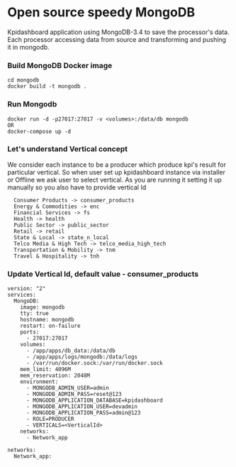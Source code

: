 # Open source speedy MongoDB

Kpidashboard application using MongoDB-3.4 to save the processor's data. Each processor accessing data from source and transforming and pushing it in mongodb. 

### Build MongoDB Docker image
```
cd mongodb
docker build -t mongodb .
```

### Run Mongodb
```
docker run -d -p27017:27017 -v <volumes>:/data/db mongodb
OR
docker-compose up -d
```

### Let's understand Vertical concept  
We consider each instance to be a producer which produce kpi's result for particular vertical. So when user set up kpidashboard instance via installer or Offline 
we ask user to select vertical. As you are running it setting it up manually so you also have to provide vertical Id 
```
  Consumer Products -> consumer_products
  Energy & Commodities -> enc
  Financial Services -> fs
  Health -> health
  Public Sector -> public_sector
  Retail -> retail
  State & Local -> state_n_local
  Telco Media & High Tech -> telco_media_high_tech
  Transportation & Mobility -> tnm
  Travel & Hospitality -> tnh

```

### Update Vertical Id, default value - consumer_products 
```
version: "2"
services:
  MongoDB:
    image: mongodb
    tty: true
    hostname: mongodb
    restart: on-failure
    ports:
      - 27017:27017
    volumes:
      - /app/apps/db_data:/data/db
      - /app/apps/logs/mongodb:/data/logs
      - /var/run/docker.sock:/var/run/docker.sock
    mem_limit: 4096M
    mem_reservation: 2048M
    environment:
      - MONGODB_ADMIN_USER=admin
      - MONGODB_ADMIN_PASS=reset@123
      - MONGODB_APPLICATION_DATABASE=kpidashboard
      - MONGODB_APPLICATION_USER=devadmin
      - MONGODB_APPLICATION_PASS=admin@123
      - ROLE=PRODUCER
      - VERTICALS=<VerticalId>
    networks:
      - Network_app

networks:
  Network_app:


```